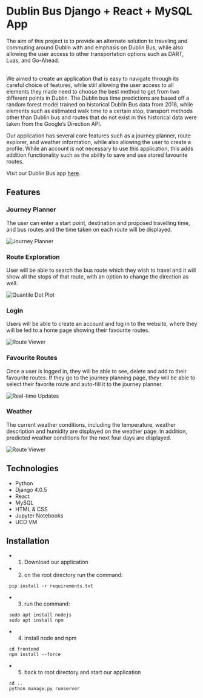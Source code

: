 # Dublin Bus Django + React + MySQL App


<Background>
The aim of this project is to provide an alternate solution to traveling and commuting around Dublin with and emphasis on Dublin Bus, while also allowing the user access to other transportation options such as DART, Luas, and Go-Ahead. <br />
<br />



We aimed to create an application that is easy to navigate through its careful choice of features, while still allowing the user access to all elements they made need to choose the best method to get from two different points in Dublin. The Dublin bus time predictions are based off a random forest model trained on historical Dublin Bus data from 2018, while elements such as estimated walk time to a certain stop, transport methods other than Dublin bus and routes that do not exist in this historical data were taken from the Google’s Direction API. 



Our application has several core features such as a journey planner, route explorer, and weather information, while also allowing the user to create a profile. While an account is not necessary to use this application, this adds addition functionality such as the ability to save and use stored favourite routes.



Visit our Dublin Bus app [here](http://137.43.49.30/).

## Features

### Journey Planner

The user can enter a start point, destination and proposed travelling time, and bus routes and the time taken on each route will be displayed.
<Description>

![Journey Planner](Dublinbusapp/static/img/test.gif)

### Route Exploration

User will be able to search the bus route which they wish to travel and it will show all the stops of that route, with an option to change the direction as well. 

<Description>

![Quantile Dot Plot](dublinbus/main/static/img/qdp-features.gif)

### Login 

Users will be able to create an account and log in to the website, where they will be led to a home page showing their favourite routes.

<Description>

![Route Viewer](dublinbus/main/static/img/routes-features.gif)

### Favourite Routes

Once a user is logged in, they will be able to see, delete and add to their favourite routes. If they go to the journey planning page, they will be able to select their favorite route and auto-fill it to the journey planner. 

<Description>

![Real-time Updates](dublinbus/main/static/img/realtime-features.gif)

### Weather 

The current weather conditions, including the temperature, weather description and humidity are displayed on the weather page. In addition, predicted weather conditions for the next four days are displayed.

<Description>

![Route Viewer](dublinbus/main/static/img/routes-features.gif)


## Technologies
- Python
- Django 4.0.5
- React
- MySQL
- HTML & CSS
- Jupyter Notebooks
- UCD VM
<Description>

## Installation

<Installation process>

* 1. Download our application  
* 2. on the root directory run the command:  
```
 pip install -r requirements.txt
```
* 3. run the command: 
```
 sudo apt install nodejs
 sudo apt install npm
```
* 4. install node and npm  
```
 cd frontend
 npm install --force
```   
* 5. back to root directory and start our application  
```
 cd ..
 python manage.py runserver
```